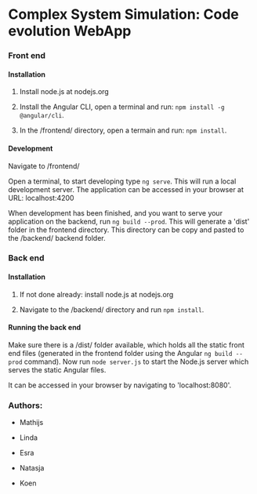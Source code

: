 # Complex System Simulation: Code evolution WebApp

### Front end

#### Installation

1. Install node.js at nodejs.org

2. Install the Angular CLI, open a terminal and run: `npm install -g @angular/cli`.

3. In the /frontend/ directory, open a termain and run: `npm install`.

#### Development

Navigate to /frontend/

Open a terminal, to start developing type `ng serve`. This will run a local development server. The application can be accessed in your browser at URL: localhost:4200

When development has been finished, and you want to serve your application on the backend, run `ng build --prod`. This will generate a 'dist' folder in the frontend directory. This directory can be copy and pasted to the /backend/ backend folder.

### Back end

#### Installation

1. If not done already: install node.js at nodejs.org

2. Navigate to the /backend/ directory and run `npm install`.

#### Running the back end

Make sure there is a /dist/ folder available, which holds all the static front end files (generated in the frontend folder using the Angular `ng build --prod` command). Now run `node server.js` to start the Node.js server which serves the static Angular files.

It can be accessed in your browser by navigating to 'localhost:8080'.

### Authors:

- Mathijs

- Linda

- Esra

- Natasja

- Koen